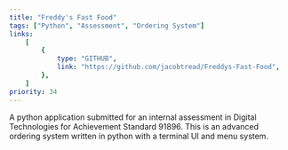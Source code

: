 ```yaml
---
title: "Freddy's Fast Food"
tags: ["Python", "Assessment", "Ordering System"]
links:
    [
        {
            type: "GITHUB",
            link: "https://github.com/jacobtread/Freddys-Fast-Food",
        },
    ]
priority: 34
---
```


A python application submitted for an internal assessment in Digital Technologies for Achievement
Standard 91896. This is an advanced ordering system written in python with a terminal UI and menu
system.
